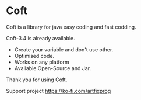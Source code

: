 # Coft
Coft is a library for java easy coding and fast codding.


Coft-3.4 is already available.
* Create your variable and don't use other.
* Optimised code.
* Works on any platform
* Available Open-Source and Jar.

Thank you for using Coft.

Support project https://ko-fi.com/artfixprog
